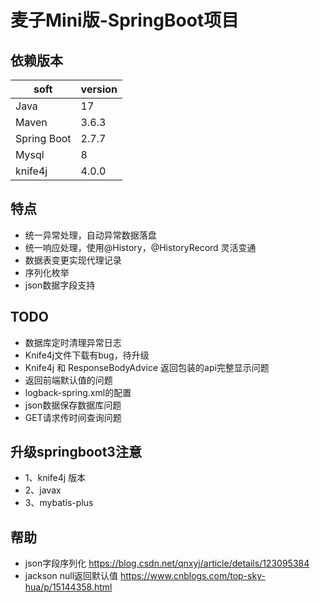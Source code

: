 # 麦子Mini版-SpringBoot项目

## 依赖版本

| soft        | version |
|-------------|---------|
| Java        | 17      |
| Maven       | 3.6.3   |
| Spring Boot | 2.7.7   |
| Mysql       | 8       |
| knife4j     | 4.0.0   |

## 特点

- 统一异常处理，自动异常数据落盘
- 统一响应处理，使用@History，@HistoryRecord 灵活变通
- 数据表变更实现代理记录
- 序列化枚举
- json数据字段支持

## TODO
- 数据库定时清理异常日志
- Knife4j文件下载有bug，待升级
- Knife4j 和 ResponseBodyAdvice 返回包装的api完整显示问题
- 返回前端默认值的问题
- logback-spring.xml的配置
- json数据保存数据库问题
- GET请求传时间查询问题

## 升级springboot3注意
* 1、knife4j 版本
* 2、javax
* 3、mybatis-plus

## 帮助
- json字段序列化 https://blog.csdn.net/qnxyj/article/details/123095384
- jackson null返回默认值 https://www.cnblogs.com/top-sky-hua/p/15144358.html